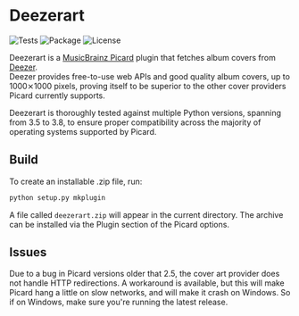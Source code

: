 # Deezerart

![Tests](https://github.com/livingsilver94/deezerart/workflows/Tests/badge.svg) ![Package](https://github.com/livingsilver94/deezerart/workflows/Package/badge.svg) ![License](https://img.shields.io/github/license/livingsilver94/deezerart?label=License)

Deezerart is a [MusicBrainz Picard](https://picard.musicbrainz.org) plugin that fetches album covers from [Deezer](https://www.deezer.com).\
Deezer provides free-to-use web APIs and good quality album covers, up to 1000⨯1000 pixels, proving itself to be superior to the other cover providers Picard currently supports.

Deezerart is thoroughly tested against multiple Python versions, spanning from 3.5 to 3.8, to ensure proper compatibility across the majority of operating systems supported by Picard.

## Build

To create an installable .zip file, run:
```bash
python setup.py mkplugin
```
A file called `deezerart.zip` will appear in the current directory. The archive can be installed via the Plugin section of the Picard options.

## Issues

Due to a bug in Picard versions older that 2.5, the cover art provider does not handle HTTP redirections. A workaround is available, but this will make Picard hang a little on slow networks, and will make it crash on Windows. So if on Windows, make sure you're running the latest release.

